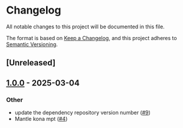 # Changelog

All notable changes to this project will be documented in this file.

The format is based on [Keep a Changelog](https://keepachangelog.com/en/1.0.0/),
and this project adheres to [Semantic Versioning](https://semver.org/spec/v2.0.0.html).

## [Unreleased]

## [1.0.0](https://github.com/mantle-xyz/kona/releases/tag/eigen-da-v1.0.0) - 2025-03-04

### Other

- update the dependency repository version number ([#9](https://github.com/mantle-xyz/kona/pull/9))
- Mantle kona mpt ([#4](https://github.com/mantle-xyz/kona/pull/4))
